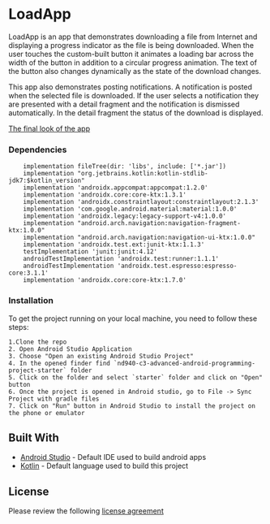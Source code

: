 # LoadApp
LoadApp is an app that demonstrates downloading a file from Internet and displaying a progress indicator as the file is being downloaded. When the user touches the custom-built button it animates a loading bar across the width of the button in addition to a circular progress animation. The text of the button also changes dynamically as the state of the download changes.

This app also demonstrates posting notifications. A notification is posted when the selected file is downloaded. If the user selects a notification they are presented with a detail fragment and the notification is dismissed automatically. In the detail fragment the status of the download is displayed.

[The final look of the app](https://gph.is/g/Zywmnre)

### Dependencies

```
    implementation fileTree(dir: 'libs', include: ['*.jar'])
    implementation "org.jetbrains.kotlin:kotlin-stdlib-jdk7:$kotlin_version"
    implementation 'androidx.appcompat:appcompat:1.2.0'
    implementation 'androidx.core:core-ktx:1.3.1'
    implementation 'androidx.constraintlayout:constraintlayout:2.1.3'
    implementation 'com.google.android.material:material:1.0.0'
    implementation 'androidx.legacy:legacy-support-v4:1.0.0'
    implementation "android.arch.navigation:navigation-fragment-ktx:1.0.0"
    implementation "android.arch.navigation:navigation-ui-ktx:1.0.0"
    implementation 'androidx.test.ext:junit-ktx:1.1.3'
    testImplementation 'junit:junit:4.12'
    androidTestImplementation 'androidx.test:runner:1.1.1'
    androidTestImplementation 'androidx.test.espresso:espresso-core:3.1.1'
    implementation 'androidx.core:core-ktx:1.7.0'
```

### Installation

To get the project running on your local machine, you need to follow these steps:

```
1.Clone the repo
2. Open Android Studio Application
3. Choose "Open an existing Android Studio Project"
4. In the opened finder find `nd940-c3-advanced-android-programming-project-starter` folder
5. Click on the folder and select `starter` folder and click on "Open" button
6. Once the project is opened in Android studio, go to File -> Sync Project with gradle files
7. Click on "Run" button in Android Studio to install the project on the phone or emulator
```

## Built With

* [Android Studio](https://developer.android.com/studio) - Default IDE used to build android apps
* [Kotlin](https://kotlinlang.org/) - Default language used to build this project

## License
Please review the following [license agreement](https://bumptech.github.io/glide/dev/open-source-licenses.html)
